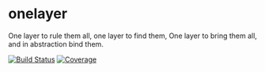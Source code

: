 # onelayer
One layer to rule them all, one layer to find them, One layer to bring them all, and in abstraction bind them.

[![Build Status](/https://github.com/incentivus/onelaye/rworkflows/CI/badge.svg)](https://github.com/RadNi/OneLayer.jl/actions)
[![Coverage](https://codecov.io/ghincentivus/onelayer/branch/master/graph/badge.svg)](https://codecov.io/ghincentivus/onelayer)

